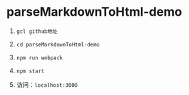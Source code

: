 # parseMarkdownToHtml-demo

1. `gcl github地址`
 
1. `cd parseMarkdownToHtml-demo`

2. `npm run webpack`

3. `npm start`

4. 访问：`localhost:3000`
